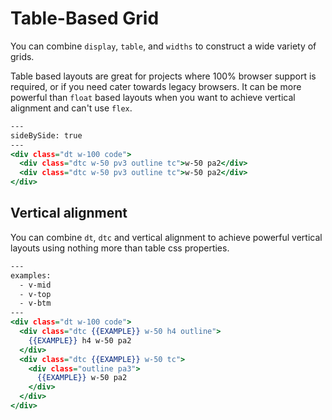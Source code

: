 # Table-Based Grid

You can combine `display`, `table`, and `widths` to construct a wide variety of grids.

Table based layouts are great for projects where 100% browser support is required, or if you need cater towards legacy browsers.
It can be more powerful than `float` based layouts when you want to achieve vertical alignment and can't use `flex`.

```.html
---
sideBySide: true
---
<div class="dt w-100 code">
  <div class="dtc w-50 pv3 outline tc">w-50 pa2</div>
  <div class="dtc w-50 pv3 outline tc">w-50 pa2</div>
</div>
```

## Vertical alignment

You can combine `dt`, `dtc` and vertical alignment to achieve powerful vertical layouts using nothing more than table css properties.

```.html
---
examples:
  - v-mid
  - v-top
  - v-btm
---
<div class="dt w-100 code">
  <div class="dtc {{EXAMPLE}} w-50 h4 outline">
    {{EXAMPLE}} h4 w-50 pa2
  </div>
  <div class="dtc {{EXAMPLE}} w-50 tc">
    <div class="outline pa3">
      {{EXAMPLE}} w-50 pa2
    </div>
  </div>
</div>
```
